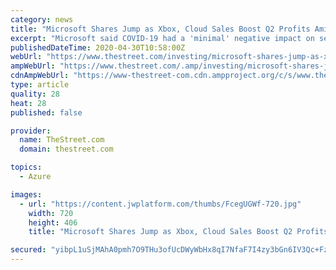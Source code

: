 ```yaml
---
category: news
title: "Microsoft Shares Jump as Xbox, Cloud Sales Boost Q2 Profits Amid Stay-at-Home Coronavirus Lockdowns"
excerpt: "Microsoft said COVID-19 had a 'minimal' negative impact on second quarter revenues, but stay-at-home orders helped boost cloud sales, and gaming subscribers, over its fiscal second quarter."
publishedDateTime: 2020-04-30T10:58:00Z
webUrl: "https://www.thestreet.com/investing/microsoft-shares-jump-as-xbox-cloud-sales-boost-q2-profits"
ampWebUrl: "https://www.thestreet.com/.amp/investing/microsoft-shares-jump-as-xbox-cloud-sales-boost-q2-profits"
cdnAmpWebUrl: "https://www-thestreet-com.cdn.ampproject.org/c/s/www.thestreet.com/.amp/investing/microsoft-shares-jump-as-xbox-cloud-sales-boost-q2-profits"
type: article
quality: 28
heat: 28
published: false

provider:
  name: TheStreet.com
  domain: thestreet.com

topics:
  - Azure

images:
  - url: "https://content.jwplatform.com/thumbs/FcegUGWf-720.jpg"
    width: 720
    height: 406
    title: "Microsoft Shares Jump as Xbox, Cloud Sales Boost Q2 Profits Amid Stay-at-Home Coronavirus Lockdowns"

secured: "yibpL1uSjMAhA0pmh7O9THu3ofUcDWyWbHx8qI7NfaF7I4zy3bGn6IV3Qc+FzxAevahO5ar05Fjw+L2FwrJ9GjvwhJFlGoVMlIuK6v2pOgCnk90EokPFKH2aKjNP+1oCoT2GCOUZ/S/zrXoWtQlYdf/uxDMDby3GVi10r4siaaz7uZ3zEvh9ESmfvSz4eymWH5m7WOzI/HcI4gqhNWJVGqmFamZ4H/x3qcESDCxmyZYT/giMN3wFZetJjCjuxGKAYZ1+hmlVyGt2c5iQHgECa3IUm3Y/0kflIQkKkVJDLn7ARkpZHa+8cn0Y2GR9NRE/KvRvhH15g8mrL+Cl5joPs9mkbvdROc8Z7QRalWI/Yean3JtjiD6VRO2R9nCU85cLBttHp8/T1ufIRatJZ+iqT1ACa8R5wBQ1AoPs5GqrojptfWRJDxHQRufzZJdz8SqDNZC1xl5qTAh0+WV/aFJ/+ft1j79L5gX5+DkwWYHuVEg=;Z59uwim+cUrEmZsodOnPNw=="
---
```


